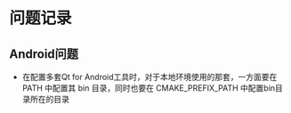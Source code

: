 # 问题记录

## Android问题

* 在配置多套Qt for Android工具时，对于本地环境使用的那套，一方面要在 PATH 中配置其 bin 目录，同时也要在 CMAKE_PREFIX_PATH 中配置bin目录所在的目录
